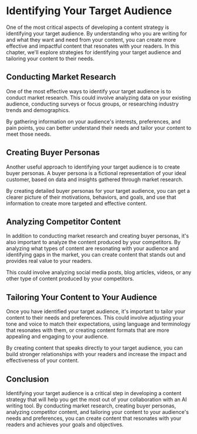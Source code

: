 Identifying Your Target Audience
=============================================================

One of the most critical aspects of developing a content strategy is identifying your target audience. By understanding who you are writing for and what they want and need from your content, you can create more effective and impactful content that resonates with your readers. In this chapter, we'll explore strategies for identifying your target audience and tailoring your content to their needs.

Conducting Market Research
--------------------------

One of the most effective ways to identify your target audience is to conduct market research. This could involve analyzing data on your existing audience, conducting surveys or focus groups, or researching industry trends and demographics.

By gathering information on your audience's interests, preferences, and pain points, you can better understand their needs and tailor your content to meet those needs.

Creating Buyer Personas
-----------------------

Another useful approach to identifying your target audience is to create buyer personas. A buyer persona is a fictional representation of your ideal customer, based on data and insights gathered through market research.

By creating detailed buyer personas for your target audience, you can get a clearer picture of their motivations, behaviors, and goals, and use that information to create more targeted and effective content.

Analyzing Competitor Content
----------------------------

In addition to conducting market research and creating buyer personas, it's also important to analyze the content produced by your competitors. By analyzing what types of content are resonating with your audience and identifying gaps in the market, you can create content that stands out and provides real value to your readers.

This could involve analyzing social media posts, blog articles, videos, or any other type of content produced by your competitors.

Tailoring Your Content to Your Audience
---------------------------------------

Once you have identified your target audience, it's important to tailor your content to their needs and preferences. This could involve adjusting your tone and voice to match their expectations, using language and terminology that resonates with them, or creating content formats that are more appealing and engaging to your audience.

By creating content that speaks directly to your target audience, you can build stronger relationships with your readers and increase the impact and effectiveness of your content.

Conclusion
----------

Identifying your target audience is a critical step in developing a content strategy that will help you get the most out of your collaboration with an AI writing tool. By conducting market research, creating buyer personas, analyzing competitor content, and tailoring your content to your audience's needs and preferences, you can create content that resonates with your readers and achieves your goals and objectives.
